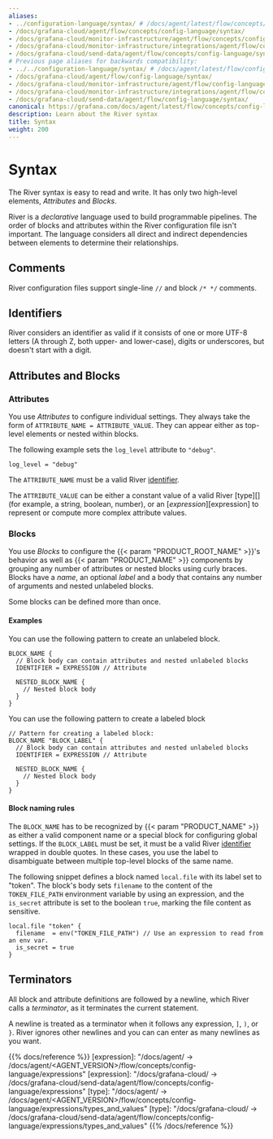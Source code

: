 ```yaml
---
aliases:
- ../configuration-language/syntax/ # /docs/agent/latest/flow/concepts/configuration-language/syntax/
- /docs/grafana-cloud/agent/flow/concepts/config-language/syntax/
- /docs/grafana-cloud/monitor-infrastructure/agent/flow/concepts/config-language/syntax/
- /docs/grafana-cloud/monitor-infrastructure/integrations/agent/flow/concepts/config-language/syntax/
- /docs/grafana-cloud/send-data/agent/flow/concepts/config-language/syntax/
# Previous page aliases for backwards compatibility:
- ../../configuration-language/syntax/ # /docs/agent/latest/flow/configuration-language/syntax/
- /docs/grafana-cloud/agent/flow/config-language/syntax/
- /docs/grafana-cloud/monitor-infrastructure/agent/flow/config-language/syntax/
- /docs/grafana-cloud/monitor-infrastructure/integrations/agent/flow/config-language/syntax/
- /docs/grafana-cloud/send-data/agent/flow/config-language/syntax/
canonical: https://grafana.com/docs/agent/latest/flow/concepts/config-language/syntax/
description: Learn about the River syntax
title: Syntax
weight: 200
---
```


# Syntax

The River syntax is easy to read and write. It has only two high-level elements, _Attributes_ and _Blocks_.

River is a _declarative_ language used to build programmable pipelines.
The order of blocks and attributes within the River configuration file isn't important.
The language considers all direct and indirect dependencies between elements to determine their relationships.

## Comments

River configuration files support single-line `//` and block `/* */` comments.

## Identifiers

River considers an identifier as valid if it consists of one or more UTF-8 letters (A through Z, both upper- and lower-case),
digits or underscores, but doesn't start with a digit.

## Attributes and Blocks

### Attributes

You use _Attributes_ to configure individual settings.
They always take the form of `ATTRIBUTE_NAME = ATTRIBUTE_VALUE`.
They can appear either as top-level elements or nested within blocks.

The following example sets the `log_level` attribute to `"debug"`.

```river
log_level = "debug"
```

The `ATTRIBUTE_NAME` must be a valid River [identifier][].

The `ATTRIBUTE_VALUE` can be either a constant value of a valid River [type][] (for example, a string, boolean, number),
or an [_expression_][expression] to represent or compute more complex attribute values.

### Blocks

You use _Blocks_ to configure the {{< param "PRODUCT_ROOT_NAME" >}}'s behavior as well as {{< param "PRODUCT_NAME" >}}
components by grouping any number of attributes or nested blocks using curly braces.
Blocks have a _name_, an optional _label_ and a body that contains any number of arguments and nested unlabeled blocks.

Some blocks can be defined more than once.

#### Examples

You can use the following pattern to create an unlabeled block.

```river
BLOCK_NAME {
  // Block body can contain attributes and nested unlabeled blocks
  IDENTIFIER = EXPRESSION // Attribute

  NESTED_BLOCK_NAME {
    // Nested block body
  }
}
```

You can use the following pattern to create a labeled block

```river
// Pattern for creating a labeled block:
BLOCK_NAME "BLOCK_LABEL" {
  // Block body can contain attributes and nested unlabeled blocks
  IDENTIFIER = EXPRESSION // Attribute

  NESTED_BLOCK_NAME {
    // Nested block body
  }
}
```

#### Block naming rules

The `BLOCK_NAME` has to be recognized by {{< param "PRODUCT_NAME" >}} as either a valid component name or a special block for configuring global settings.
If the `BLOCK_LABEL` must be set, it must be a valid River [identifier][] wrapped in double quotes.
In these cases, you use the label to disambiguate between multiple top-level blocks of the same name.

The following snippet defines a block named `local.file` with its label set to "token".
The block's body sets `filename` to the content of the `TOKEN_FILE_PATH` environment variable by using an expression,
and the `is_secret` attribute is set to the boolean `true`, marking the file content as sensitive.

```river
local.file "token" {
  filename  = env("TOKEN_FILE_PATH") // Use an expression to read from an env var.
  is_secret = true
}
```

## Terminators

All block and attribute definitions are followed by a newline, which River calls a _terminator_, as it terminates the current statement.

A newline is treated as a terminator when it follows any expression, `]`, `)`, or `}`.
River ignores other newlines and you can can enter as many newlines as you want.

[identifier]: #identifiers
[identifier]: #identifiers

{{% docs/reference %}}
[expression]: "/docs/agent/ -> /docs/agent/<AGENT_VERSION>/flow/concepts/config-language/expressions"
[expression]: "/docs/grafana-cloud/ -> /docs/grafana-cloud/send-data/agent/flow/concepts/config-language/expressions"
[type]: "/docs/agent/ -> /docs/agent/<AGENT_VERSION>/flow/concepts/config-language/expressions/types_and_values"
[type]: "/docs/grafana-cloud/ -> /docs/grafana-cloud/send-data/agent/flow/concepts/config-language/expressions/types_and_values"
{{% /docs/reference %}}
